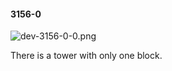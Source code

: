 #### 3156-0
![dev-3156-0-0.png](https://github.com/lil-lab/nlvr/raw/master/nlvr/dev/images/3/dev-3156-0-0.png "dev-3156-0-0.png")

There is a tower with only one block.